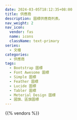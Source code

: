 ```yaml
---
date: 2024-03-05T18:12:35+08:00
title: 供應商
description: 圖標供應商列表。
nav_weight: 2
nav_icon:
  vendor: fas
  name: icons
  className: text-primary
series:
  - 文檔
categories:
  - 供應商
tags:
  - Bootstrap 圖標
  - Font Awesome 圖標
  - Simple 圖標
  - Feather 圖標
  - Lucide 圖標
  - Tabler 圖標
  - Meterial Design 圖標
  - 國旗、區旗圖標
---
```


{{% vendors %}}
